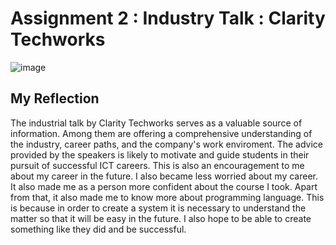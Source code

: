 # Assignment 2 : Industry Talk : Clarity Techworks
![image](https://github.com/Mailqeru/assignment-2-TIS/assets/148432122/8320f579-6b99-423e-9e44-3c684dd58fc9)
## My Reflection  
The industrial talk by Clarity Techworks serves as a valuable source of information. Among them are offering a comprehensive understanding of the industry, career paths, and the company's work enviroment. The advice provided by the speakers is likely to motivate and guide students in their pursuit of successful ICT careers. This is also an encouragement to me about my career in the future. I also became less worried about my career. It also made me as a person more confident about the course I took. Apart from that, it also made me to know more about programming language. This is because in order to create a system it is necessary to understand the matter so that it will be easy in the future. I also hope to be able to create something like they did and be successful.


